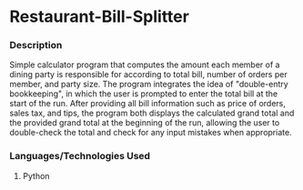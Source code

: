 # Restaurant-Bill-Splitter
### Description
Simple calculator program that computes the amount each member of a dining party is responsible for according to total bill, number of orders per member, and party size.
The program integrates the idea of "double-entry bookkeeping", in which the user is prompted to enter the total bill at the start of the run. After providing all bill information such as price of orders, sales tax, and tips, the program both displays the calculated grand total and the provided grand total at the beginning of the run, allowing the user to double-check the total and check for any input mistakes when appropriate.

### Languages/Technologies Used
1. Python


